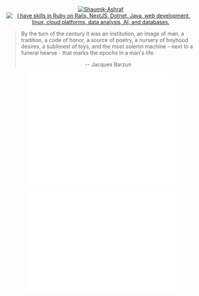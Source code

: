 <p align="center">
  <a href="https://github.com/Shaumik-Ashraf">
    <img src="https://readme-typing-svg.demolab.com?font=Fira+Code&weight=800&size=96&pause=1000&color=268BD2&center=true&vCenter=true&width=870&height=100&lines=Shaumik-Ashraf" alt="Shaumik-Ashraf" />
  </a>

  <a href="#">
    <img src="https://skillicons.dev/icons?i=ruby,rails,react,nextjs,nodejs,js,dotnet,java,html,sass,bootstrap,tailwind,wasm,nginx,bash,linux,debian,ubuntu,aws,heroku,git,emacs,vscodium,anaconda,py,pytorch,regex,sqlite,postgres,redis" alt="I have skills in Ruby on Rails, NextJS, Dotnet, Java, web development, linux, cloud platforms, data analysis, AI, and databases."/>
  </a>
</p>

<p width="80%">
  <blockquote>
    By the turn of the century it was an institution, an image of man, a tradition, a code of honor, a source of poetry, a nursery of boyhood desires, a sublimest of toys, and the most solemn machine - next to a funeral hearse - that marks the epochs in a man's life.
    <p align="center">-- Jacques Barzun</p>
  </blockquote>
</p>

<p align="center">
  <img src="/github-metrics.svg" alt="My GitHub Metrics" width="400px">
  <img src="/github-activity.svg" alt="My Recent Activity" width="400px">
</p>

<!--
  Special thanks to lowlighter, DenverCoder1, tandpfun, and rzashakeri for making this README possible!
    https://github.com/lowlighter/metrics/
    https://github.com/DenverCoder1/readme-typing-svg
    https://github.com/tandpfun/skill-icons
    https://github.com/rzashakeri/beautify-github-profile
  -->
